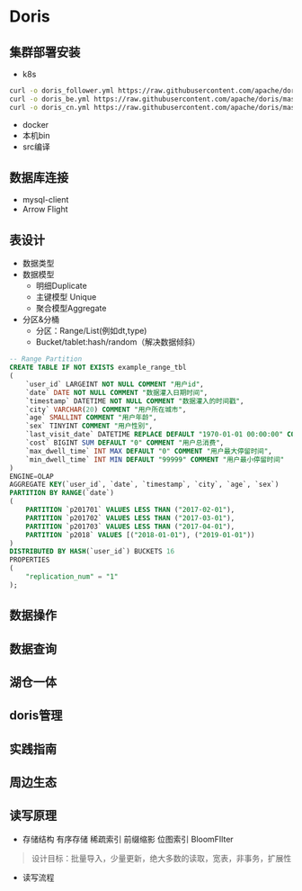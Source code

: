 # Doris

## 集群部署安装
- k8s
```bash
curl -o doris_follower.yml https://raw.githubusercontent.com/apache/doris/master/docker/runtime/k8s/doris_follower.yml
curl -o doris_be.yml https://raw.githubusercontent.com/apache/doris/master/docker/runtime/k8s/doris_be.yml
curl -o doris_cn.yml https://raw.githubusercontent.com/apache/doris/master/docker/runtime/k8s/doris_cn.yml

```
- docker
- 本机bin
- src编译

## 数据库连接

- mysql-client
- Arrow Flight

## 表设计

- 数据类型
- 数据模型
  - 明细Duplicate
  - 主键模型 Unique
  - 聚合模型Aggregate
- 分区&分桶
  - 分区：Range/List(例如dt,type)
  - Bucket/tablet:hash/random（解决数据倾斜）
```sql
-- Range Partition
CREATE TABLE IF NOT EXISTS example_range_tbl
(
    `user_id` LARGEINT NOT NULL COMMENT "用户id",
    `date` DATE NOT NULL COMMENT "数据灌入日期时间",
    `timestamp` DATETIME NOT NULL COMMENT "数据灌入的时间戳",
    `city` VARCHAR(20) COMMENT "用户所在城市",
    `age` SMALLINT COMMENT "用户年龄",
    `sex` TINYINT COMMENT "用户性别",
    `last_visit_date` DATETIME REPLACE DEFAULT "1970-01-01 00:00:00" COMMENT "用户最后一次访问时间",
    `cost` BIGINT SUM DEFAULT "0" COMMENT "用户总消费",
    `max_dwell_time` INT MAX DEFAULT "0" COMMENT "用户最大停留时间",
    `min_dwell_time` INT MIN DEFAULT "99999" COMMENT "用户最小停留时间"
)
ENGINE=OLAP
AGGREGATE KEY(`user_id`, `date`, `timestamp`, `city`, `age`, `sex`)
PARTITION BY RANGE(`date`)
(
    PARTITION `p201701` VALUES LESS THAN ("2017-02-01"),
    PARTITION `p201702` VALUES LESS THAN ("2017-03-01"),
    PARTITION `p201703` VALUES LESS THAN ("2017-04-01"),
    PARTITION `p2018` VALUES [("2018-01-01"), ("2019-01-01"))
)
DISTRIBUTED BY HASH(`user_id`) BUCKETS 16
PROPERTIES
(
    "replication_num" = "1"
);
```
## 数据操作
## 数据查询
## 湖仓一体
## doris管理
## 实践指南
## 周边生态

## 读写原理
- 存储结构
有序存储
稀疏索引
前缀缩影
位图索引
BloomFIlter
> 设计目标：批量导入，少量更新，绝大多数的读取，宽表，非事务，扩展性
- 读写流程





